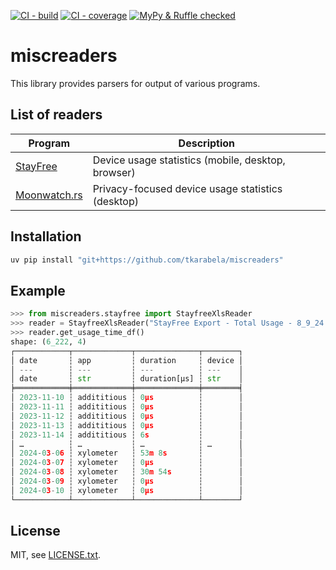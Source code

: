 [![CI - build](https://img.shields.io/github/actions/workflow/status/tkarabela/miscreaders/main.yml?branch=master)](https://github.com/tkarabela/miscreaders/actions)
[![CI - coverage](https://img.shields.io/codecov/c/github/tkarabela/miscreaders)](https://app.codecov.io/github/tkarabela/miscreaders)
[![MyPy & Ruffle checked](https://img.shields.io/badge/MyPy%20%26%20Ruffle-checked-blue?style=flat)](https://github.com/tkarabela/pysubs2/actions)

# miscreaders

This library provides parsers for output of various programs.

## List of readers

| Program                               | Description                                        |
|---------------------------------------|----------------------------------------------------|
| [StayFree](https://stayfreeapps.com/) | Device usage statistics (mobile, desktop, browser) |
| [Moonwatch.rs](https://github.com/tkarabela/moonwatch-rs) | Privacy-focused device usage statistics (desktop) |

## Installation

```bash
uv pip install "git+https://github.com/tkarabela/miscreaders"
```

## Example

```python
>>> from miscreaders.stayfree import StayfreeXlsReader
>>> reader = StayfreeXlsReader("StayFree Export - Total Usage - 8_9_24.xls")
>>> reader.get_usage_time_df()
shape: (6_222, 4)
┌────────────┬─────────────┬──────────────┬────────┐
│ date       ┆ app         ┆ duration     ┆ device │
│ ---        ┆ ---         ┆ ---          ┆ ---    │
│ date       ┆ str         ┆ duration[μs] ┆ str    │
╞════════════╪═════════════╪══════════════╪════════╡
│ 2023-11-10 ┆ addititious ┆ 0µs          ┆        │
│ 2023-11-11 ┆ addititious ┆ 0µs          ┆        │
│ 2023-11-12 ┆ addititious ┆ 0µs          ┆        │
│ 2023-11-13 ┆ addititious ┆ 0µs          ┆        │
│ 2023-11-14 ┆ addititious ┆ 6s           ┆        │
│ …          ┆ …           ┆ …            ┆ …      │
│ 2024-03-06 ┆ xylometer   ┆ 53m 8s       ┆        │
│ 2024-03-07 ┆ xylometer   ┆ 0µs          ┆        │
│ 2024-03-08 ┆ xylometer   ┆ 30m 54s      ┆        │
│ 2024-03-09 ┆ xylometer   ┆ 0µs          ┆        │
│ 2024-03-10 ┆ xylometer   ┆ 0µs          ┆        │
└────────────┴─────────────┴──────────────┴────────┘
```

## License

MIT, see [LICENSE.txt](./LICENSE.txt).
